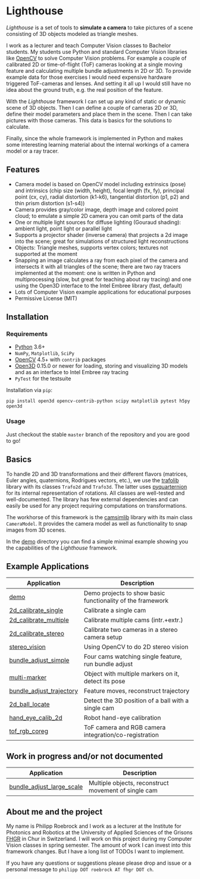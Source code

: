 # Lighthouse

*Lighthouse* is a set of tools to **simulate a camera** to take pictures of a scene consisting of 3D objects modeled as triangle meshes.

I work as a lecturer and teach Computer Vision classes to Bachelor students. My students use Python and standard Computer Vision libraries like [OpenCV](https://opencv.org/) to solve Computer Vision problems. For example a couple of calibrated 2D or time-of-flight (ToF) cameras looking at a single moving feature and calculating multiple bundle adjustments in 2D or 3D. To provide example data for those exercises I would need expensive hardware triggered ToF-cameras and lenses. And setting it all up I would still have no idea about the ground truth, e.g. the real position of the feature.

With the *Lighthouse* framework I can set up any kind of static or dynamic scene of 3D objects. Then I can define a couple of cameras 2D or 3D, define their model parameters and place them in the scene. Then I can take pictures with those cameras. This data is basics for the solutions to calculate.

Finally, since the whole framework is implemented in Python and makes some interesting learning material about the internal workings of a camera model or a ray tracer.



## Features

* Camera model is based on OpenCV model including extrinsics (pose) and intrinsics (chip size (width, height), focal length (fx, fy), principal point (cx, cy), radial distortion (k1-k6), tangential distortion (p1, p2) and thin prism distortion (s1-s4))
* Camera provides gray/color image, depth image and colored point cloud; to emulate a simple 2D camera you can omit parts of the data
* One or multiple light sources for diffuse lighting (Gouraud shading): ambient light, point light or parallel light
* Supports a projector shader (inverse camera) that projects a 2d image into the scene; great for simulations of structured light reconstructions
* Objects: Triangle meshes, supports vertex colors; textures not supported at the moment
* Snapping an image calculates a ray from each pixel of the camera and intersects it with all triangles of the scene; there are two ray tracers implemented at the moment: one is written in Python and multiprocessing (slow, but great for teaching about ray tracing) and one using the Open3D interface to the Intel Embree library (fast, default)
* Lots of Computer Vision example applications for educational purposes
* Permissive License (MIT)



## Installation

### Requirements

* [Python](https://www.python.org/) 3.6+
* `NumPy`, `Matplotlib`, `SciPy`
* [OpenCV](https://opencv.org/) 4.5+ with `contrib` packages
* [Open3D](http://www.open3d.org/) 0.15.0 or newer for loading, storing and visualizing 3D models and as an interface to Intel Embree ray tracing
* `PyTest` for the testsuite

Installation via `pip`:

```
pip install open3d opencv-contrib-python scipy matplotlib pytest h5py open3d
```

### Usage

Just checkout the stable `master` branch of the repository and you are good to go!

## Basics

To handle 2D and 3D transformations and their different flavors (matrices, Euler angles, quaternions, Rodrigues vectors, etc.), we use the [trafolib](trafolib) library with its classes `Trafo2d` and `Trafo3d`. The latter uses [pyquarternion](https://github.com/KieranWynn/pyquaternion) for its internal representation of rotations. All classes are well-tested and well-documented. The library has few external dependencies and can easily be used for any project requiring computations on transformations.

The workhorse of this framework is the [camsimlib](camsimlib) library with its main class `CameraModel`. It provides the camera model as well as functionality to snap images from 3D scenes.

In the [demo](demo) directory you can find a simple minimal example showing you the capabilities of the *Lighthouse* framework.



## Example Applications

|Application                                           |Description                                               |
|------------------------------------------------------|----------------------------------------------------------|
|[demo](demo)                                          |Demo projects to show basic functionality of the framework|
|[2d_calibrate_single](2d_calibrate_single)            |Calibrate a single cam                                    |
|[2d_calibrate_multiple](2d_calibrate_multiple)        |Calibrate multiple cams (intr.+extr.)                     |
|[2d_calibrate_stereo](2d_calibrate_stereo)            |Calibrate two cameras in a stereo camera setup            |
|[stereo_vision](stereo_vision)                        |Using OpenCV to do 2D stereo vision                       |
|[bundle_adjust_simple](bundle_adjust_simple)          |Four cams watching single feature, run bundle adjust      |
|[multi-marker](multi-marker)                          |Object with multiple markers on it, detect its pose       |
|[bundle_adjust_trajectory](bundle_adjust_trajectory)  |Feature moves, reconstruct trajectory                     |
|[2d_ball_locate](2d_ball_locate)                      |Detect the 3D position of a ball with a single cam        |
|[hand_eye_calib_2d](hand_eye_calib_2d)                |Robot hand-eye calibration                                |
|[tof_rgb_coreg](tof_rgb_coreg)                        |ToF camera and RGB camera integration/co-registration     |



## Work in progress and/or not documented

|Application                                           |Description                                               |
|------------------------------------------------------|----------------------------------------------------------|
|[bundle_adjust_large_scale](bundle_adjust_large_scale)|Multiple objects, reconstruct movement of single cam      |



## About me and the project

My name is Philipp Roebrock and I work as a lecturer at the Institute for Photonics and Robotics at the University of Applied Sciences of the Grisons [FHGR](https://www.fhgr.ch/) in Chur in Switzerland. I will work on this project during my Computer Vision classes in spring semester. The amount of work I can invest into this framework changes. But I have a long list of TODOs I want to implement.

If you have any questions or suggestions please please drop and issue or a personal message to `philipp DOT roebrock AT fhgr DOT ch`.
